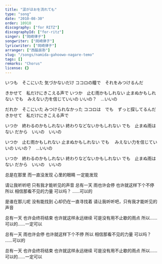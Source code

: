 ```yaml
---
title: "涙がほおを流れても"
type: "song"
date: "2010-08-30"
order: 10910
discography: ["for RITZ"]
discographyId: ["for-ritz"]
singer: ["岡崎律子"]
songwriter: ["岡崎律子"]
lyricwriter: ["岡崎律子"]
arranger: ["西脇辰弥"]
slug: "/songs/namida-gahoowo-nagare-temo"
tags: []
remarks: "Chorus"
license: {}
---
```


いつも　そこにいた 気づかないだけ 
ココロの瞳で　それをみつけるんだ 

きかせて　私だけにきこえる声で 
いつか　止む雨かもしれない 
止まぬかもしれない 
でも　みえない力を信じていいの いいの？　…いいの 

だれか　そこにいた みつけられなかった 
ココロは　でも　ずっと探してるんだ 
きかせて　私だけにきこえる声で 

いつか　終わるのかもしれない 
終わりなどないかもしれない 
でも　止まぬ雨はない 
だから　いいの　いいの 

いつか　止む雨かもしれない 
止まぬかもしれない でも　
みえない力を信じていいの いいの？　…いいの 

いつか　終わるのかもしれない
終わりなどないかもしれない 
でも　止まぬ雨はない 
だから　いいの　いいの 

<!-- 翻译 -->

总是在那里 而一直没发现 
心里的眼睛 一定能发现 

请让我听听吧 只有我才能听见的声音 
总有一天 雨也许会停 
也许就这样下个不停 
所以 相信那看不见的力量 可以吗？ ……可以的 

是谁在那儿呢 没有能找到 
心却仍在一直寻找着 
请让我听听吧，只有我才能听见的声音 

总有一天 也许会终将结束 
也许就这样永远继续 
可是没有用不止歇的雨点 
所以……可以的……一定可以 

总有一天 雨也许会停 
也许就这样下个不停 
所以 相信那看不见的力量 可以吗？ ……可以的 

总有一天 也许会终将结束 
也许就这样永远继续 
可是没有用不止歇的雨点 
所以……可以的……一定可以
